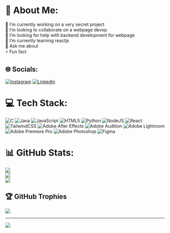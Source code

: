 # 💫 About Me:
🔭 I’m currently working on a very secret project<br>👯 I’m looking to collaborate on a webpage devop<br>🤝 I’m looking for help with backend development for webpage<br>🌱 I’m currently learning reactjs<br>💬 Ask me about <br>⚡ Fun fact


## 🌐 Socials:
[![Instagram](https://img.shields.io/badge/Instagram-%23E4405F.svg?logo=Instagram&logoColor=white)]([https://instagram.com/ft.jeff__](https://www.instagram.com/ft.jeff__/)) [![LinkedIn](https://img.shields.io/badge/LinkedIn-%230077B5.svg?logo=linkedin&logoColor=white)](https://www.linkedin.com/in/jeff-joe-antony-16714526b/)

# 💻 Tech Stack:
![C](https://img.shields.io/badge/c-%2300599C.svg?style=for-the-badge&logo=c&logoColor=white) ![Java](https://img.shields.io/badge/java-%23ED8B00.svg?style=for-the-badge&logo=openjdk&logoColor=white) ![JavaScript](https://img.shields.io/badge/javascript-%23323330.svg?style=for-the-badge&logo=javascript&logoColor=%23F7DF1E) ![HTML5](https://img.shields.io/badge/html5-%23E34F26.svg?style=for-the-badge&logo=html5&logoColor=white) ![Python](https://img.shields.io/badge/python-3670A0?style=for-the-badge&logo=python&logoColor=ffdd54) ![NodeJS](https://img.shields.io/badge/node.js-6DA55F?style=for-the-badge&logo=node.js&logoColor=white) ![React](https://img.shields.io/badge/react-%2320232a.svg?style=for-the-badge&logo=react&logoColor=%2361DAFB) ![TailwindCSS](https://img.shields.io/badge/tailwindcss-%2338B2AC.svg?style=for-the-badge&logo=tailwind-css&logoColor=white) ![Adobe After Effects](https://img.shields.io/badge/Adobe%20After%20Effects-9999FF.svg?style=for-the-badge&logo=Adobe%20After%20Effects&logoColor=white) ![Adobe Audition](https://img.shields.io/badge/Adobe%20Audition-9999FF.svg?style=for-the-badge&logo=Adobe%20Audition&logoColor=white) ![Adobe Lightroom](https://img.shields.io/badge/Adobe%20Lightroom-31A8FF.svg?style=for-the-badge&logo=Adobe%20Lightroom&logoColor=white) ![Adobe Premiere Pro](https://img.shields.io/badge/Adobe%20Premiere%20Pro-9999FF.svg?style=for-the-badge&logo=Adobe%20Premiere%20Pro&logoColor=white) ![Adobe Photoshop](https://img.shields.io/badge/adobe%20photoshop-%2331A8FF.svg?style=for-the-badge&logo=adobe%20photoshop&logoColor=white) ![Figma](https://img.shields.io/badge/figma-%23F24E1E.svg?style=for-the-badge&logo=figma&logoColor=white)
# 📊 GitHub Stats:
![](https://github-readme-stats.vercel.app/api?username=Jeffjoeantony&theme=dark&hide_border=false&include_all_commits=false&count_private=false)<br/>
![](https://github-readme-streak-stats.herokuapp.com/?user=Jeffjoeantony&theme=dark&hide_border=false)<br/>
![](https://github-readme-stats.vercel.app/api/top-langs/?username=Jeffjoeantony&theme=dark&hide_border=false&include_all_commits=false&count_private=false&layout=compact)

## 🏆 GitHub Trophies
![](https://github-profile-trophy.vercel.app/?username=Jeffjoeantony&theme=radical&no-frame=false&no-bg=false&margin-w=4)

---
[![](https://visitcount.itsvg.in/api?id=Jeffjoeantony&icon=0&color=0)](https://visitcount.itsvg.in)

<!-- Proudly created with GPRM ( https://gprm.itsvg.in ) -->
